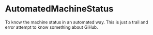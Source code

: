 # AutomatedMachineStatus
To know the machine status in an automated way.
This is just a trail and error attempt to know something about GiHub.
